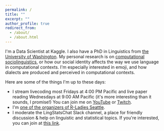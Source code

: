 ```yaml
---
permalink: /
title: ""
excerpt: ""
author_profile: true
redirect_from: 
  - /about/
  - /about.html
---
```


I'm a Data Scientist at Kaggle. I also have a PhD in Linguistics from [the University of Washington](https://linguistics.washington.edu/). My personal research is on [computational sociolinguistics](https://makingnoiseandhearingthings.com/2017/06/13/what-is-computational-sociolinguistics-and-whos-doing-it/), or how our social identity affects the way we use language in computational contexts. I'm especially interested in emoji, and how dialects are produced and perceived in computational contexts.

Here are some of the things I'm up to these days:
* I stream livecoding most Fridays at 4:00 PM Pacific and live paper reading Wednesdays at 9:00 AM Pacific (it's more interesting than it sounds, I promise!) You can join me on [YouTube](https://www.youtube.com/user/Kaggledotcom/live) or [Twitch](https://www.twitch.tv/rctatman). 
* I'm [one of the organizers of R-Ladies Seattle](https://www.meetup.com/rladies-seattle/).
* I moderate the LingStatsChat Slack channel, a place for friendly discussion & help on linguistic and statistical topics. If you're interested, you can join at [this link](https://lingstatschat-autoinvite.herokuapp.com/).
